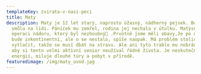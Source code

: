 ```yaml
---
templateKey: zvirata-v-nasi-peci
title: Maty
description: Maty je 12 let starý, naprosto úžasný, nádherný pejsek. Bohužel měl
  smůlu na lidi. Páníček mu zemřel, rodina jej nechala v útulku. Matýsek je po
  operaci nádoru, který byl nezhoubný🙏 .Prvotně jsme měli obavy,že po operaci
  bude inkontinentní, ale o se nestalo, spíše naopak. Má problém stolici
  vytlačit, takže se musí dbát na stravu. Ale ani tyto trable mu nebrání v tom,
  aby si tento velmi aktivní senior neužíval řádně života. Je neskutečně nabitý
  energií, miluje dlouhé túry a pobyt v přírodě.
featuredimage: /img/maty_uvod.jpg
---
```

